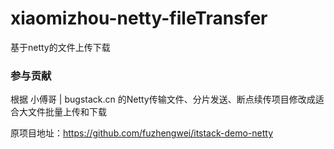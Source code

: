 # xiaomizhou-netty-fileTransfer
基于netty的文件上传下载

### 参与贡献
根据 小傅哥 | bugstack.cn 的Netty传输文件、分片发送、断点续传项目修改成适合大文件批量上传和下载

原项目地址：https://github.com/fuzhengwei/itstack-demo-netty

